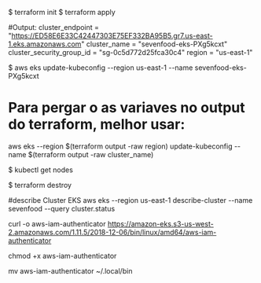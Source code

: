 $ terraform init
$ terraform apply

#Output:
cluster_endpoint = "https://ED58E6E33C42447303E75EF332BA95B5.gr7.us-east-1.eks.amazonaws.com"
cluster_name = "sevenfood-eks-PXg5kcxt"
cluster_security_group_id = "sg-0c5d772d25fca30c4"
region = "us-east-1"

$ aws eks update-kubeconfig --region us-east-1 --name sevenfood-eks-PXg5kcxt

# Para pergar o as variaves no output do terraform, melhor usar:
aws eks --region $(terraform output -raw region) update-kubeconfig --name $(terraform output -raw cluster_name)

$ kubectl get nodes

$ terraform destroy


#describe Cluster EKS
aws eks --region us-east-1 describe-cluster --name sevenfood --query cluster.status

curl -o aws-iam-authenticator https://amazon-eks.s3-us-west-2.amazonaws.com/1.11.5/2018-12-06/bin/linux/amd64/aws-iam-authenticator

chmod +x aws-iam-authenticator

mv aws-iam-authenticator ~/.local/bin


